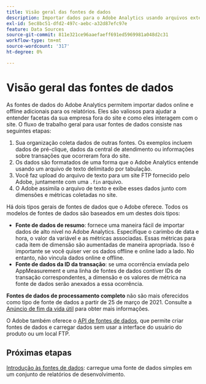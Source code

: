 ```yaml
---
title: Visão geral das fontes de dados
description: Importar dados para o Adobe Analytics usando arquivos externos.
exl-id: 5ec8bc51-dfd2-497c-aebc-a32d87efc97e
feature: Data Sources
source-git-commit: 811e321ce96aaefaeff691ed5969981a048d2c31
workflow-type: tm+mt
source-wordcount: '317'
ht-degree: 0%

---
```


# Visão geral das fontes de dados

As fontes de dados do Adobe Analytics permitem importar dados online e offline adicionais para os relatórios. Eles são valiosos para ajudar a entender facetas da sua empresa fora do site e como eles interagem com o site. O fluxo de trabalho geral para usar fontes de dados consiste nas seguintes etapas:

1. Sua organização coleta dados de outras fontes. Os exemplos incluem dados de pré-clique, dados da central de atendimento ou informações sobre transações que ocorreram fora do site.
1. Os dados são formatados de uma forma que o Adobe Analytics entende usando um arquivo de texto delimitado por tabulação.
1. Você faz upload do arquivo de texto para um site FTP fornecido pelo Adobe, juntamente com uma `.fin` arquivo.
1. O Adobe assimila o arquivo de texto e exibe esses dados junto com dimensões e métricas coletadas no site.

Há dois tipos gerais de fontes de dados que o Adobe oferece. Todos os modelos de fontes de dados são baseados em um destes dois tipos:

* **Fonte de dados de resumo**: fornece uma maneira fácil de importar dados de alto nível no Adobe Analytics. Especifique o carimbo de data e hora, o valor da variável e as métricas associadas. Essas métricas para cada item de dimensão são aumentadas de maneira apropriada. Isso é importante se você quiser ver os dados offline e online lado a lado. No entanto, não vincula dados online e offline.
* **Fonte de dados da ID da transação**: se uma ocorrência enviada pelo AppMeasurement e uma linha de fontes de dados contiver IDs de transação correspondentes, a dimensão e os valores de métrica na fonte de dados serão anexados a essa ocorrência.

**Fontes de dados de processamento completo** não são mais oferecidos como tipo de fonte de dados a partir de 25 de março de 2021. Consulte a [Anúncio de fim da vida útil](full-processing-eol.md) para obter mais informações.

O Adobe também oferece o [API de fontes de dados](https://developer.adobe.com/analytics-apis/docs/1.4/guides/data-sources/), que permite criar fontes de dados e carregar dados sem usar a interface do usuário do produto ou um local FTP.

## Próximas etapas

[Introdução às fontes de dados](getting-started.md): carregue uma fonte de dados simples em um conjunto de relatórios de desenvolvimento.
